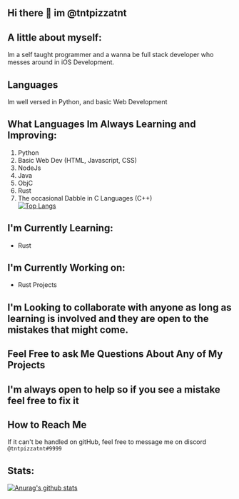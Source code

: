 ## Hi there 👋 im @tntpizzatnt

## A little about myself:
Im a self taught programmer and a wanna be full stack developer who messes around in iOS Development.

## Languages
Im well versed in Python, and basic Web Development

## What Languages Im Always Learning and Improving:
1. Python
2. Basic Web Dev (HTML, Javascript, CSS)
3. NodeJs
4. Java
5. ObjC
6. Rust
7. The occasional Dabble in C Languages (C++)<br />
[![Top Langs](https://github-readme-stats.vercel.app/api/top-langs/?username=tntpizzatnt&layout=compact&langs_count=10)](https://github.com/anuraghazra/github-readme-stats)

## I'm Currently Learning:
- Rust

## I'm Currently Working on:
- Rust Projects

## I'm Looking to collaborate with anyone as long as learning is involved and they are open to the mistakes that might come.

## Feel Free to ask Me Questions About Any of My Projects

## I'm always open to help so if you see a mistake feel free to fix it

## How to Reach Me
If it can't be handled on gitHub, feel free to message me on discord `@tntpizzatnt#9999`

## Stats:
[![Anurag's github stats](https://github-readme-stats.vercel.app/api?username=tntpizzatnt&count_private=true&show_icons=true&theme=cobalt)](https://github.com/anuraghazra/github-readme-stats)<br />
